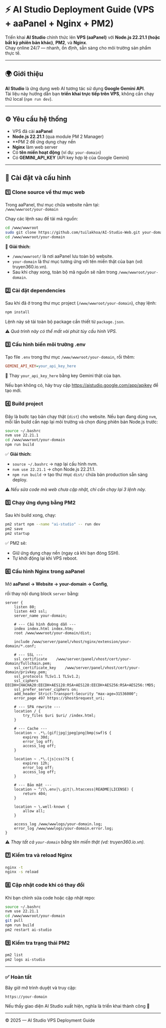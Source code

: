 # ⚡ AI Studio Deployment Guide (VPS + aaPanel + Nginx + PM2)

Triển khai **AI Studio** chính thức lên **VPS (aaPanel)** với **Node.js 22.21.1 (hoặc bất kỳ phiên bản khác)**, **PM2**, và **Nginx**.  
Chạy online 24/7 — nhanh, ổn định, sẵn sàng cho môi trường sản phẩm thực tế.

---

## 🌍 Giới thiệu

**AI Studio** là ứng dụng web AI tương tác sử dụng **Google Gemini API**.  
Tài liệu này hướng dẫn bạn **triển khai trực tiếp trên VPS**, không cần chạy thử local (`npm run dev`).

---

## ⚙️ Yêu cầu hệ thống

- VPS đã cài **aaPanel**
- **Node.js 22.21.1** (qua module PM 2 Manager)
- **PM 2 để ứng dụng chạy nền
- **Nginx** làm web server
- Có **tên miền hoạt động** (ví dụ: `your-domain`)
- Có **GEMINI_API_KEY** (API key hợp lệ của Google Gemini)

---

## 🚀 Cài đặt và cấu hình

### 1️⃣ Clone source về thư mục web

Trong aaPanel, thư mục chứa website nằm tại:  
`/www/wwwroot/your-domain`

Chạy các lệnh sau để tải mã nguồn:

```bash
cd /www/wwwroot
sudo git clone https://github.com/tuilakhoa/AI-Studio-Web.git your-domain
cd /www/wwwroot/your-domain
````

🧠 **Giải thích:**

  * `/www/wwwroot/` là nơi aaPanel lưu toàn bộ website.
  * `your-domain` là thư mục tương ứng với tên miền thật của bạn (vd: truyen360.io.vn).
  * Sau khi chạy xong, toàn bộ mã nguồn sẽ nằm trong `/www/wwwroot/your-domain`.

### 2️⃣ Cài đặt dependencies

Sau khi đã ở trong thư mục project (`/www/wwwroot/your-domain`), chạy lệnh:

```bash
npm install
```

Lệnh này sẽ tải toàn bộ package cần thiết từ `package.json`.

⚠️ *Quá trình này có thể mất vài phút tùy cấu hình VPS.*

### 3️⃣ Cấu hình biến môi trường .env

Tạo file `.env` trong thư mục `/www/wwwroot/your-domain`, rồi thêm:

```ini
GEMINI_API_KEY=your_api_key_here
```

🔑 Thay `your_api_key_here` bằng key Gemini thật của bạn.

Nếu bạn không có, hãy truy cập https://aistudio.google.com/app/apikey để tạo mới.

### 4️⃣ Build project

Đây là bước tạo bản chạy thật (`dist`) cho website.
Nếu bạn đang dùng `nvm`, mỗi lần build cần nạp lại môi trường và chọn đúng phiên bản Node.js trước:

```bash
source ~/.bashrc
nvm use 22.21.1
cd /www/wwwroot/your-domain
npm run build
```

✅ **Giải thích:**

  * `source ~/.bashrc` → nạp lại cấu hình nvm.
  * `nvm use 22.21.1` → chọn Node.js 22.21.1.
  * `npm run build` → tạo thư mục `dist/` chứa bản production sẵn sàng deploy.

⚠️ *Nếu sửa code mà web chưa cập nhật, chỉ cần chạy lại 3 lệnh này.*

### 5️⃣ Chạy ứng dụng bằng PM2

Sau khi build xong, chạy:

```bash
pm2 start npm --name "ai-studio" -- run dev
pm2 save
pm2 startup
```

✅ PM2 sẽ:

  * Giữ ứng dụng chạy nền (ngay cả khi bạn đóng SSH).
  * Tự khởi động lại khi VPS reboot.

### 6️⃣ Cấu hình Nginx trong aaPanel

Mở **aaPanel → Website → your-domain → Config**,

rồi thay nội dung block `server` bằng:

```nginx
server {
    listen 80;
    listen 443 ssl;
    server_name your-domain;

    # --- Cấu hình đường dẫn ---
    index index.html index.htm;
    root /www/wwwroot/your-domain/dist;

    include /www/server/panel/vhost/nginx/extension/your-domain/*.conf;

    # --- SSL ---
    ssl_certificate    /www/server/panel/vhost/cert/your-domain/fullchain.pem;
    ssl_certificate_key    /www/server/panel/vhost/cert/your-domain/privkey.pem;
    ssl_protocols TLSv1.1 TLSv1.2;
    ssl_ciphers EECDH+CHACHA20:EECDH+AES128:RSA+AES128:EECDH+AES256:RSA+AES256:!MD5;
    ssl_prefer_server_ciphers on;
    add_header Strict-Transport-Security "max-age=31536000";
    error_page 497 https://$host$request_uri;

    # --- SPA rewrite ---
    location / {
        try_files $uri $uri/ /index.html;
    }

    # --- Cache ---
    location ~ .*\.(gif|jpg|jpeg|png|bmp|swf)$ {
        expires 30d;
        error_log off;
        access_log off;
    }

    location ~ .*\.(js|css)?$ {
        expires 12h;
        error_log off;
        access_log off;
    }

    # --- Bảo mật ---
    location ~ ^/(\.env|\.git|\.htaccess|README|LICENSE) {
        return 404;
    }

    location ~ \.well-known {
        allow all;
    }

    access_log /www/wwwlogs/your-domain.log;
    error_log /www/wwwlogs/your-domain.error.log;
}
```

⚠️ *Thay tất cả `your-domain` bằng tên miền thật (vd: truyen360.io.vn).*

### 7️⃣ Kiểm tra và reload Nginx

```bash
nginx -t
nginx -s reload
```

### 8️⃣ Cập nhật code khi có thay đổi

Khi bạn chỉnh sửa code hoặc cập nhật repo:

```bash
source ~/.bashrc
nvm use 22.21.1
cd /www/wwwroot/your-domain
git pull
npm run build
pm2 restart ai-studio
```

### 9️⃣ Kiểm tra trạng thái PM2

```bash
pm2 list
pm2 logs ai-studio
```

-----

### ✅ Hoàn tất

Bây giờ mở trình duyệt và truy cập:

`https://your-domain`

Nếu thấy giao diện AI Studio xuất hiện, nghĩa là triển khai thành công 🎉

-----

© 2025 — AI Studio VPS Deployment Guide

```
```
